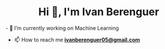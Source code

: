 <h1 align="center">Hi 👋, I'm Ivan Berenguer</h1>
- 🔭 I’m currently working on Machine Learning

- 📫 How to reach me **ivanberenguer05@gmail.com**

